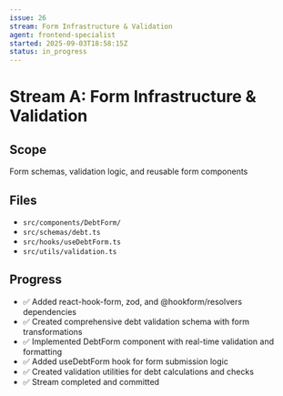 ```yaml
---
issue: 26
stream: Form Infrastructure & Validation
agent: frontend-specialist
started: 2025-09-03T18:58:15Z
status: in_progress
---
```


# Stream A: Form Infrastructure & Validation

## Scope
Form schemas, validation logic, and reusable form components

## Files
- `src/components/DebtForm/`
- `src/schemas/debt.ts`
- `src/hooks/useDebtForm.ts`
- `src/utils/validation.ts`

## Progress
- ✅ Added react-hook-form, zod, and @hookform/resolvers dependencies
- ✅ Created comprehensive debt validation schema with form transformations
- ✅ Implemented DebtForm component with real-time validation and formatting
- ✅ Added useDebtForm hook for form submission logic
- ✅ Created validation utilities for debt calculations and checks
- ✅ Stream completed and committed